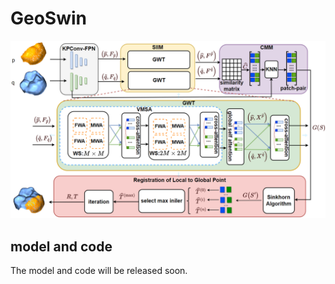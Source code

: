 # GeoSwin
![Image text](Pipline.png)

## model and code

The model and code will be released soon.





